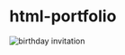 # html-portfolio
![birthday invitation](https://github.com/pranaykumar888/html-portfolio/assets/133841834/6af5bfce-bbaa-4a1b-ae22-0a3ac32a2b0d)
